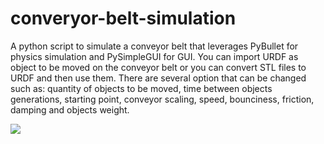 # converyor-belt-simulation
A python script to simulate a conveyor belt that leverages PyBullet for physics simulation and PySimpleGUI for GUI. 
You can import URDF as object to be moved on the conveyor belt or you can convert STL files to URDF and then use them. 
There are several option that can be changed such as: quantity of objects to be moved, time between objects generations, starting point, conveyor scaling, speed, bounciness, friction, damping and objects weight.

<img src="https://github.com/LucaPiola/converyor-belt-simulation/blob/main/conveyor_animation.gif"  />
